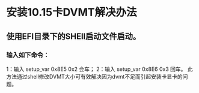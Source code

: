 # 安装10.15卡DVMT解决办法
## 使用EFI目录下的SHEll启动文件启动。
### 输入如下命令：
1：输入 setup_var 0x8E5 0x2 会车；
2：输入 setup_var 0x8E6 0x3 回车。
此方法通过shell修改DVMT大小可有效解决因为dvmt不足而引起安装卡显卡的问题。
